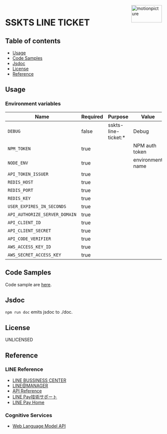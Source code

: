 <img src="https://motionpicture.jp/images/common/logo_01.svg" alt="motionpicture" title="motionpicture" align="right" height="56" width="98"/>

# SSKTS LINE TICKET


## Table of contents

* [Usage](#usage)
* [Code Samples](#code-samples)
* [Jsdoc](#jsdoc)
* [License](#license)
* [Reference](#reference)

## Usage

### Environment variables

| Name                          | Required | Purpose             | Value            |
| ----------------------------- | -------- | ------------------- | ---------------- |
| `DEBUG`                       | false    | sskts-line-ticket:* | Debug            |
| `NPM_TOKEN`                   | true     |                     | NPM auth token   |
| `NODE_ENV`                    | true     |                     | environment name |
| `API_TOKEN_ISSUER`            | true     |                     |                  |
| `REDIS_HOST`                  | true     |                     |                  |
| `REDIS_PORT`                  | true     |                     |                  |
| `REDIS_KEY`                   | true     |                     |                  |
| `USER_EXPIRES_IN_SECONDS`     | true     |                     |                  |
| `API_AUTHORIZE_SERVER_DOMAIN` | true     |                     |                  |
| `API_CLIENT_ID`               | true     |                     |                  |
| `API_CLIENT_SECRET`           | true     |                     |                  |
| `API_CODE_VERIFIER`           | true     |                     |                  |
| `AWS_ACCESS_KEY_ID`           | true     |                     |                  |
| `AWS_SECRET_ACCESS_KEY`       | true     |                     |                  |


## Code Samples

Code sample are [here](https://github.com/motionpicture/sskts-line-ticket/tree/master/example).

## Jsdoc

`npm run doc` emits jsdoc to ./doc.

## License

UNLICENSED


## Reference

### LINE Reference

* [LINE BUSSINESS CENTER](https://business.line.me/ja/)
* [LINE@MANAGER](https://admin-official.line.me/)
* [API Reference](https://devdocs.line.me/ja/)
* [LINE Pay技術サポート](https://pay.line.me/jp/developers/documentation/download/tech?locale=ja_JP)
* [LINE Pay Home](https://pay.line.me/jp/)


### Cognitive Services

* [Web Language Model API](https://westus.dev.cognitive.microsoft.com/docs/services/55de9ca4e597ed1fd4e2f104/operations/55de9ca4e597ed19b0de8a51)
